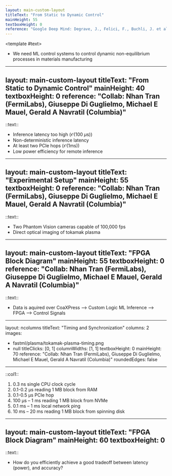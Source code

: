 ```yaml
---
layout: main-custom-layout
titleText: "From Static to Dynamic Control"
mainHeight: 55
textboxHeight: 0
reference: "Google Deep Mind: Degrave, J., Felici, F., Buchli, J. et al. Magnetic control of tokamak plasmas through deep reinforcement learning. Nature 602, 414–419 (2022). https://doi.org/10.1038/s41586-021-04301-9"
---
```


<CrossfadeImages :images="[
    'fastml/plasma-control.gif',
    ]"/>

<template #text>
  <div class="text-left">
    <ul class="list-disc pl-4">
      <li> We need ML control systems to control dynamic non-equilibrium processes in materials manufacturing</li>
    </ul>
  </div>
</template>

---
layout: main-custom-layout
titleText: "From Static to Dynamic Control"
mainHeight: 40
textboxHeight: 0
reference: "Collab: Nhan Tran (FermiLabs), Giuseppe Di Guglielmo, Michael E Mauel, Gerald A Navratil (Columbia)"
---

<CrossfadeImages :images="[
  'fastml/plasma/GPU-version.png',
]"/>

<!-- Use two newlines to force a paragraph block -->
  
::text::
- Inference latency too high ($\mathcal{O}$(100 $\mu$s))
- Non-deterministic inference latency
- At least two PCIe hops ($\mathcal{O}$(1ms)) 
- Low power efficiency for remote inference

---
layout: main-custom-layout
titleText: "Experimental Setup"
mainHeight: 55
textboxHeight: 0
reference: "Collab: Nhan Tran (FermiLabs), Giuseppe Di Guglielmo, Michael E Mauel, Gerald A Navratil (Columbia)"
---

<CrossfadeImages :images="[
  'fastml/plasma/camera-setup.png',
]"/>

::text::
- Two Phantom Vision cameras capable of 100,000 fps
- Direct optical imaging of tokamak plasma

---
layout: main-custom-layout
titleText: "FPGA Block Diagram"
mainHeight: 55
textboxHeight: 0
reference: "Collab: Nhan Tran (FermiLabs), Giuseppe Di Guglielmo, Michael E Mauel, Gerald A Navratil (Columbia)"
---

<CrossfadeImages :images="[
  'fastml/plasma/camera-setup-2.png',
]"/>

::text::
- Data is aquired over CoaXPress --> Custom Logic ML Inference --> FPGA --> Control Signals

---
layout: ncolumns
titleText: "Timing and Synchronization"
columns: 2
images:
  - fastml/plasma/tokamak-plasma-timing.png
  - null
titleClicks: [0, 1]
columnWidths: [1, 1]
textboxHeight: 0
mainHeight: 70
reference: "Collab: Nhan Tran (FermiLabs), Giuseppe Di Guglielmo, Michael E Mauel, Gerald A Navratil (Columbia)"
roundedEdges: false
---

::col1::
1. 0.3 ns single CPU clock cycle
2. 0.1-0.2 μs reading 1 MB block from RAM 
3. 0.1-0.5 μs PCIe hop
4. 100 μs – 1 ms reading 1 MB block from NVMe
5. 0.1 ms – 1 ms local network ping
6. 10 ms – 20 ms reading 1 MB block from spinning disk 

---
layout: main-custom-layout
titleText: "FPGA Block Diagram"
mainHeight: 60
textboxHeight: 0
---

<CrossfadeImages :images="[
  'fastml/plasma/pareto.svg',
]"/>

::text::
- How do you efficiently achieve a good tradeoff between latency (power), and accuracy?


